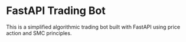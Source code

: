 # FastAPI Trading Bot

This is a simplified algorithmic trading bot built with FastAPI using price action and SMC principles.